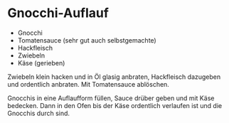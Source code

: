 # Gnocchi-Auflauf

* Gnocchi
* Tomatensauce (sehr gut auch selbstgemachte)
* Hackfleisch
* Zwiebeln
* Käse (gerieben)

Zwiebeln klein hacken und in Öl glasig anbraten, Hackfleisch dazugeben und ordentlich anbraten.
Mit Tomatensauce ablöschen.

Gnocchis in eine Auflaufform füllen, Sauce drüber geben und mit Käse bedecken.
Dann in den Ofen bis der Käse ordentlich verlaufen ist und die Gnocchis durch sind.
